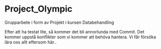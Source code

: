 # Project_Olympic
Grupparbete i form av Projekt i kursen Databehandling 

Efter att ha testat lite, så kommer det bli annorlunda med Commit. Det kommer uppstå konflikter som vi kommer att behöva hantera. Vi får försöka lära oss allt eftersom här.. 

